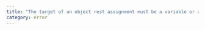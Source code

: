 ```yaml
---
title: "The target of an object rest assignment must be a variable or a property access."
category: error
---
```

